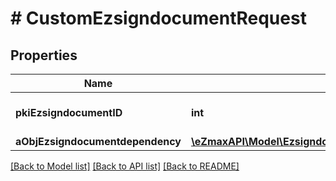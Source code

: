 # # CustomEzsigndocumentRequest

## Properties

Name | Type | Description | Notes
------------ | ------------- | ------------- | -------------
**pkiEzsigndocumentID** | **int** | The unique ID of the Ezsigndocument |
**aObjEzsigndocumentdependency** | [**\eZmaxAPI\Model\EzsigndocumentdependencyRequestCompound[]**](EzsigndocumentdependencyRequest.md) |  |

[[Back to Model list]](../../README.md#models) [[Back to API list]](../../README.md#endpoints) [[Back to README]](../../README.md)
